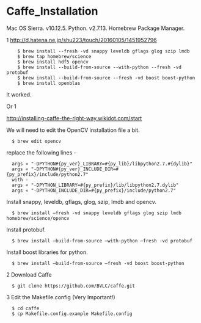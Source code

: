 # Caffe_Installation
Mac OS Sierra. v10.12.5.
Python. v2.7.13.
Homebrew Package Manager.

1
http://d.hatena.ne.jp/shu223/touch/20160105/1451952796
```{r, engine='bash', code_block_name}
    $ brew install --fresh -vd snappy leveldb gflags glog szip lmdb
    $ brew tap homebrew/science
    $ brew install hdf5 opencv
    $ brew install --build-from-source --with-python --fresh -vd protobuf
    $ brew install --build-from-source --fresh -vd boost boost-python
    $ brew install openblas
```
It worked. 
  
Or 1

http://installing-caffe-the-right-way.wikidot.com/start

We will need to edit the OpenCV installation file a bit.
```{r, engine='bash', code_block_name}
  $ brew edit opencv
```
replace the following lines -
```{r, engine='bash', code_block_name}
  args « "-DPYTHON#{py_ver}_LIBRARY=#{py_lib}/libpython2.7.#{dylib}"
  args « "-DPYTHON#{py_ver}_INCLUDE_DIR=#{py_prefix}/include/python2.7"
  with -
  args « "-DPYTHON_LIBRARY=#{py_prefix}/lib/libpython2.7.dylib"
  args « "-DPYTHON_INCLUDE_DIR=#{py_prefix}/include/python2.7"
```
Install snappy, leveldb, gflags, glog, szip, lmdb and opencv.
```{r, engine='bash', code_block_name}
  $ brew install —fresh -vd snappy leveldb gflags glog szip lmdb homebrew/science/opencv
```
Install protobuf.
```{r, engine='bash', code_block_name}
  $ brew install —build-from-source —with-python —fresh -vd protobuf
```
Install boost libraries for python.
```{r, engine='bash', code_block_name}
  $ brew install —build-from-source —fresh -vd boost boost-python
```

2 Download Caffe
```{r, engine='bash', code_block_name}
  $ git clone https://github.com/BVLC/caffe.git
```

3 Edit the Makefile.config (Very Important!)
```{r, engine='bash', code_block_name}
  $ cd caffe
  $ cp Makefile.config.example Makefile.config
```

